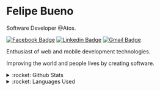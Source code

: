 # Felipe Bueno

Software Developer @Atos.

[![Facebook Badge](https://img.shields.io/badge/-%40Felipe%20Bueno-blue?style=flat-square&logo=Facebook&logoColor=white&link=https://www.facebook.com/felipe.bueno.56679/)](https://www.facebook.com/felipe.bueno.56679/)
[![Linkedin Badge](https://img.shields.io/badge/-Felipe%20Bueno-orange?style=flat-square&logo=LinkedIn&logoColor=white&link=https://www.linkedin.com/in/felipe-bueno-de-paula-85898815b/)](https://www.linkedin.com/in/felipe-bueno-de-paula-85898815b/)
[![Gmail Badge](https://img.shields.io/badge/-gvv.fel%40gmail.com-red?style=flat-square&logo=Gmail&logoColor=white&link=mailto:gvv.fel@gmail.com)](mailto:gvv.fel@gmail.com)

Enthusiast of web and mobile development technologies.

Improving the world and people lives by creating software.

<details>
  <summary>:rocket: Github Stats</summary>
  <img src="https://github-readme-stats.vercel.app/api?username=felipe-bp&hide=issues,contribs&count_private=true&show_icons=true&theme=dracula">
</details>

<details>
  <summary>:rocket: Languages Used</summary>
  <img src="https://github-readme-stats.vercel.app/api/top-langs/?username=felipe-bp&layout=compact&&theme=dracula">
</details>
